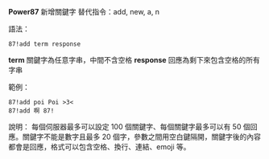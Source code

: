 **Power87** 新增關鍵字
替代指令：add, new, a, n

語法：
```
87!add term response
```
__term__ 關鍵字為任意字串，中間不含空格
__response__ 回應為剩下來包含空格的所有字串

範例：
```
87!add poi Poi >3<
87!add 啊 87!
```
說明：
每個伺服器最多可以設定 100 個關鍵字、每個關鍵字最多可以有 50 個回應。關鍵字不能是數字且最多 20 個字，參數之間用空白鍵隔開，關鍵字後的內容都會是回應，格式可以包含空格、換行、連結、emoji 等。
